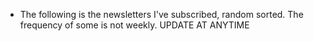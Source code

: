 - The following is the newsletters I've subscribed, random sorted. 
  The frequency of some is not weekly.
  UPDATE AT ANYTIME